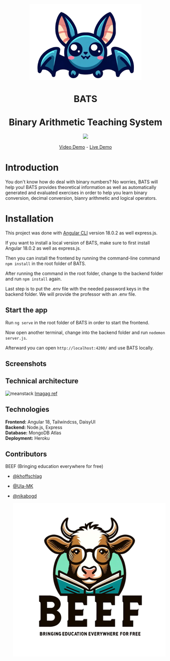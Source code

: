 <p align="center"> <img src="src/assets/bats_logo.png" width="350"> </p>

<h1 align="center" style="font-weight: bold;">BATS</h1>

<h1 align="center"> Binary Arithmetic Teaching System </h1>

<p align="center"> <img src="https://img.shields.io/badge/Universität Duisburg Essen-Advanced Web technologies-blue"/> </p>

<p align="center"> <a href="">Video Demo</a> - <a href="https://uni-project-bats-2d2ac9526513.herokuapp.com">Live Demo </a> </p>

# Introduction

You don't know how do deal with binary numbers? No worries, BATS will help you! BATS provides theoretical information as well as automatically generated and evaluated exercises in order to help you learn binary conversion, decimal conversion, bianry arithmetic and logical operators.

# Installation

This project was done with [Angular CLI](https://github.com/angular/angular-cli) version 18.0.2 as well express.js.

If you want to install a local version of BATS, make sure to first install Angular 18.0.2 as well as express.js.

Then you can install the frontend by running the command-line command `npm install` in the root folder of BATS.

After running the command in the root folder, change to the backend folder and run `npm install` again.

Last step is to put the .env file with the needed password keys in the backend folder.
We will provide the professor with an .env file.

## Start the app

Run `ng serve` in the root folder of BATS in order to start the frontend.

Now open another terminal, change into the backend folder and run `nodemon server.js`.

Afterward you can open `http://localhost:4200/` and use BATS locally.

## Screenshots 

## Technical architecture 

![meanstack](https://github.com/user-attachments/assets/135dced0-068d-4fad-b665-3bbae2d2740a)
[Imagag ref](https://www.practicallogix.com/building-web-applications-with-mean-stack/)


## Technologies 

**Frontend:** Angular 18, Tailwindcss, DaisyUI\
**Backend:** Node.js, Express\
**Database:** MongoDB Atlas\
**Deployment:** Heroku

## Contributors
BEEF (Bringing education everywhere for free)
- [@khoffschlag](https://github.com/khoffschlag)
- [@Ula-MK](https://github.com/Ula-MK)
- [@nikabogd](https://github.com/nikabogd)

  ![Logo](src/assets/beef_logo.png)
